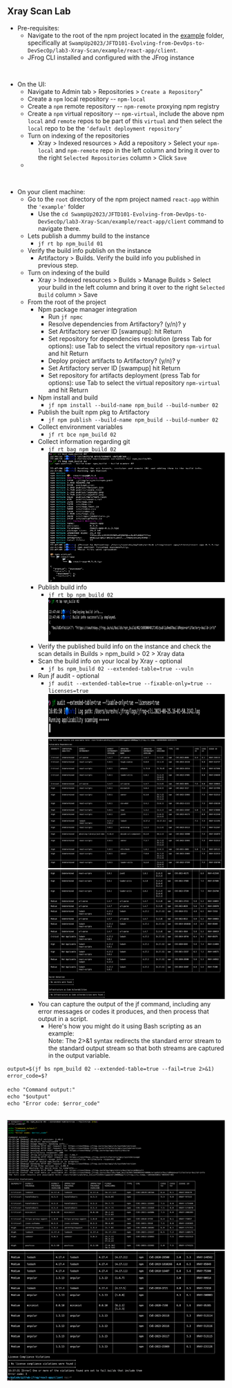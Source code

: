 ## Xray Scan Lab
- Pre-requisites:
  - Navigate to the root of the npm project located in the [example](example) folder, specifically at 
    `SwampUp2023/JFTD101-Evolving-from-DevOps-to-DevSecOp/lab3-Xray-Scan/example/react-app/client`.
  - JFrog CLI installed and configured with the JFrog instance

<br/>

- On the UI:
  - Navigate to Admin tab > Repositories > `Create a Repository`"
  - Create a `npm` local repository -- `npm-local`
  - Create a `npm` remote repository -- `npm-remote` proxying npm registry
  - Create a `npm` virtual repository -- `npm-virtual`, include the above npm `local` and `remote` repos to be part of this `virtual` and then select the `local` repo to be the `‘default deployment repository’`
  - Turn on indexing of the repositories
    - Xray > Indexed resources > Add a repository > Select your `npm-local` and `npm-remote` repo in the left column 
      and bring it over to the right `Selected Repositories` column > Click `Save`
  - 

<br/>

- On your client machine: 
  - Go to the `root` directory of the npm project named `react-app` within the `'example'` folder
    - Use the  `cd SwampUp2023/JFTD101-Evolving-from-DevOps-to-DevSecOp/lab3-Xray-Scan/example/react-app/client` command to navigate there.
  - Lets publish a dummy build to the instance
    - `jf rt bp npm_build 01`
  - Verify the build info publish on the instance
    - Artifactory > Builds. Verify the build info you published in previous step.
  - Turn on indexing of the build
    - Xray > Indexed resources > Builds > Manage Builds > Select your build in the left column and bring it over to  the  right `Selected Build` column > Save
  - From the root of the project
    - Npm package manager integration
      - Run `jf npmc`
      - Resolve dependencies from Artifactory? (y/n)? y
      - Set Artifactory server ID [swampup]: hit Return
      - Set repository for dependencies resolution (press Tab for options): use Tab to select the virtual repository 
        `npm-virtual` and hit Return
      - Deploy project artifacts to Artifactory? (y/n)? y
      - Set Artifactory server ID [swampup] hit Return
      - Set repository for artifacts deployment (press Tab for options): use Tab to select the virtual repository 
        `npm-virtual` and hit Return
    - Npm install and build
      - `jf npm install --build-name npm_build --build-number 02`
    - Publish the built npm pkg to Artifactory
      - `jf npm publish --build-name npm_build --build-number 02`
    - Collect environment variables
      - `jf rt bce npm_build 02`
    - Collect information regarding git
      - `jf rt bag npm_build 02`
        <br/>
        <img src="jf_npm_publish_to_rt.png" alt="jf npm publish to RT" width="600" height="300">   
    - Publish build info
      - `jf rt bp npm_build 02`
        <br/>
        <img src="jf_rt_bp.png" alt="jf rt build-publish" width="600" height="100">
    - Verify the published build info on the instance and check the scan details in Builds > npm_build > 02 > Xray data
    - Scan the build info on your local by Xray - optional
      - `jf bs npm_build 02 --extended-table=true --vuln`
    - Run jf audit - optional
      - `jf audit --extended-table=true --fixable-only=true --licenses=true`
        <br/>
        <img src="jf_audit1.png" alt="jf audit" width="600" height="100">
        <img src="jf_audit2.png" alt="jf audit" width="600" height="300">
        <img src="jf_audit3.png" alt="jf audit" width="600" height="300">
    - You can capture the output of the jf command, including any error messages or codes it produces, and then 
      process that output in a script. 
      - Here's how you might do it using Bash scripting as an example:
        <br/> Note: The 2>&1 syntax redirects the standard error stream to the standard output stream so that both 
        streams are captured in the output variable.
```text
output=$(jf bs npm_build 02 --extended-table=true --fail=true 2>&1)
error_code=$?

echo "Command output:"
echo "$output"
echo "Error code: $error_code"
```
<br/>
<img src="capture_jf_output_and_error_code_1.png" alt="jf output ,error code, error message" width="600" height="300">
<img src="capture_jf_output_and_error_code_2.png" alt="jf output ,error code, error message" width="600" height="300">




